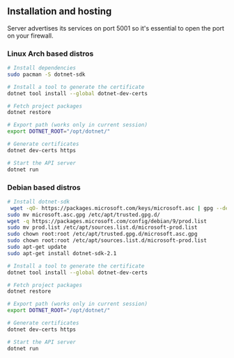 ## Installation and hosting 

Server advertises its services on port 5001 so it's essential to open the port on your firewall.

### Linux Arch based distros 
```bash
# Install dependencies
sudo pacman -S dotnet-sdk

# Install a tool to generate the certificate
dotnet tool install --global dotnet-dev-certs

# Fetch project packages
dotnet restore

# Export path (works only in current session)
export DOTNET_ROOT="/opt/dotnet/"

# Generate certificates
dotnet dev-certs https

# Start the API server
dotnet run
```

### Debian based distros
```bash
# Install dotnet-sdk
 wget -qO- https://packages.microsoft.com/keys/microsoft.asc | gpg --dearmor > microsoft.asc.gpg
sudo mv microsoft.asc.gpg /etc/apt/trusted.gpg.d/
wget -q https://packages.microsoft.com/config/debian/9/prod.list
sudo mv prod.list /etc/apt/sources.list.d/microsoft-prod.list
sudo chown root:root /etc/apt/trusted.gpg.d/microsoft.asc.gpg
sudo chown root:root /etc/apt/sources.list.d/microsoft-prod.list
sudo apt-get update
sudo apt-get install dotnet-sdk-2.1

# Install a tool to generate the certificate
dotnet tool install --global dotnet-dev-certs

# Fetch project packages
dotnet restore

# Export path (works only in current session)
export DOTNET_ROOT="/opt/dotnet/"

# Generate certificates
dotnet dev-certs https

# Start the API server
dotnet run
```
